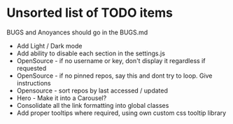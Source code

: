 # Unsorted list of TODO items

BUGS and Anoyances should go in the BUGS.md

- Add Light / Dark mode
- Add ability to disable each section in the settings.js
- OpenSource - if no username or key, don't display it regardless if requested
- OpenSource - if no pinned repos, say this and dont try to loop. Give
  instructions
- Opensource - sort repos by last accessed / updated
- Hero - Make it into a Carousel?
- Consolidate all the link formatting into global classes
- Add proper tooltips where required, using own custom css tooltip library

